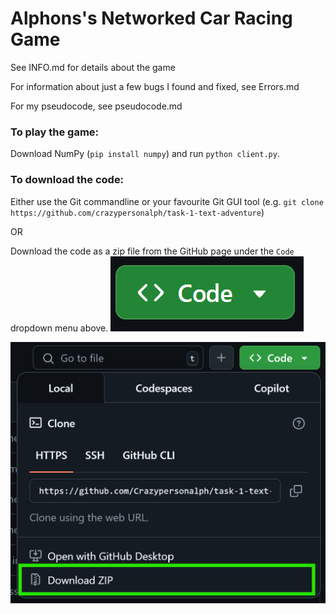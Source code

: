 # Alphons's Networked Car Racing Game
See INFO.md for details about the game

For information about just a few bugs I found and fixed, see Errors.md

For my pseudocode, see pseudocode.md

### To play the game:
Download NumPy (`pip install numpy`) and run `python client.py`.

### To download the code:
Either use the Git commandline or your favourite Git GUI tool (e.g. `git clone https://github.com/crazypersonalph/task-1-text-adventure`)

OR

Download the code as a zip file from the GitHub page under the `Code` dropdown menu above.
![code button](assets/images/code-button.png)

![download zip](assets/images/zip.png)
